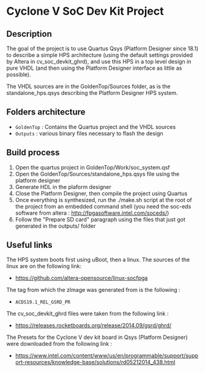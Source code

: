 # Cyclone V SoC Dev Kit Project
## Description
The goal of the project is to use Quartus Qsys (Platform Designer 
since 18.1) to describe a simple HPS architecture (using the default 
settings provided by Altera in cv_soc_devkit_ghrd), and use this HPS
in a top level design in pure VHDL (and then using the Platform Designer
interface as little as possible).

The VHDL sources are in the GoldenTop/Sources folder, as is the 
standalone_hps.qsys describing the Platform Designer HPS system.

## Folders architecture
* `GoldenTop` : Contains the Quartus project and the VHDL sources
* `Outputs` : various binary files necessary to flash the design


## Build process
1. Open the quartus project in GoldenTop/Work/soc_system.qsf
2. Open the GoldenTop/Sources/standalone_hps.qsys file using the 
   platform designer
3. Generate HDL in the plaform designer
4. Close the Platform Designer, then compile the project using Quartus
5. Once everything is synthesized, run the ./make.sh script at the root
   of the project from an embedded command shell (you need the soc-eds
   software from altera :  http://fpgasoftware.intel.com/soceds/)
6. Follow the "Prepare SD card" paragraph using the files that just got
   generated in the outputs/ folder

## Useful links
The HPS system boots first using uBoot, then a linux. The sources of the
linux are on the following link:
* https://github.com/altera-opensource/linux-socfpga

The tag from which the zImage was generated from is the following :
* `ACDS19.1_REL_GSRD_PR`

The cv_soc_devkit_ghrd files were taken from the following link :
* https://releases.rocketboards.org/release/2014.09/gsrd/ghrd/

The Presets for the Cyclone V dev kit board in Qsys (Platform Designer)
were downloaded from the following link :
* https://www.intel.com/content/www/us/en/programmable/support/support-resources/knowledge-base/solutions/rd05212014_438.html
